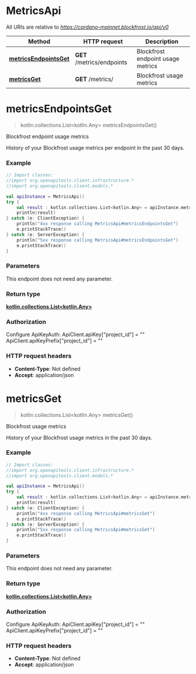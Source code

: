 # MetricsApi

All URIs are relative to *https://cardano-mainnet.blockfrost.io/api/v0*

Method | HTTP request | Description
------------- | ------------- | -------------
[**metricsEndpointsGet**](MetricsApi.md#metricsEndpointsGet) | **GET** /metrics/endpoints | Blockfrost endpoint usage metrics
[**metricsGet**](MetricsApi.md#metricsGet) | **GET** /metrics/ | Blockfrost usage metrics


<a name="metricsEndpointsGet"></a>
# **metricsEndpointsGet**
> kotlin.collections.List&lt;kotlin.Any&gt; metricsEndpointsGet()

Blockfrost endpoint usage metrics

History of your Blockfrost usage metrics per endpoint in the past 30 days. 

### Example
```kotlin
// Import classes:
//import org.openapitools.client.infrastructure.*
//import org.openapitools.client.models.*

val apiInstance = MetricsApi()
try {
    val result : kotlin.collections.List<kotlin.Any> = apiInstance.metricsEndpointsGet()
    println(result)
} catch (e: ClientException) {
    println("4xx response calling MetricsApi#metricsEndpointsGet")
    e.printStackTrace()
} catch (e: ServerException) {
    println("5xx response calling MetricsApi#metricsEndpointsGet")
    e.printStackTrace()
}
```

### Parameters
This endpoint does not need any parameter.

### Return type

[**kotlin.collections.List&lt;kotlin.Any&gt;**](kotlin.Any.md)

### Authorization


Configure ApiKeyAuth:
    ApiClient.apiKey["project_id"] = ""
    ApiClient.apiKeyPrefix["project_id"] = ""

### HTTP request headers

 - **Content-Type**: Not defined
 - **Accept**: application/json

<a name="metricsGet"></a>
# **metricsGet**
> kotlin.collections.List&lt;kotlin.Any&gt; metricsGet()

Blockfrost usage metrics

History of your Blockfrost usage metrics in the past 30 days.

### Example
```kotlin
// Import classes:
//import org.openapitools.client.infrastructure.*
//import org.openapitools.client.models.*

val apiInstance = MetricsApi()
try {
    val result : kotlin.collections.List<kotlin.Any> = apiInstance.metricsGet()
    println(result)
} catch (e: ClientException) {
    println("4xx response calling MetricsApi#metricsGet")
    e.printStackTrace()
} catch (e: ServerException) {
    println("5xx response calling MetricsApi#metricsGet")
    e.printStackTrace()
}
```

### Parameters
This endpoint does not need any parameter.

### Return type

[**kotlin.collections.List&lt;kotlin.Any&gt;**](kotlin.Any.md)

### Authorization


Configure ApiKeyAuth:
    ApiClient.apiKey["project_id"] = ""
    ApiClient.apiKeyPrefix["project_id"] = ""

### HTTP request headers

 - **Content-Type**: Not defined
 - **Accept**: application/json

